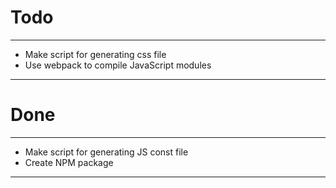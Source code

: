 # Todo

--- 

- Make script for generating css file
- Use webpack to compile JavaScript modules

---

# Done

---

- Make script for generating JS const file
- Create NPM package

---
